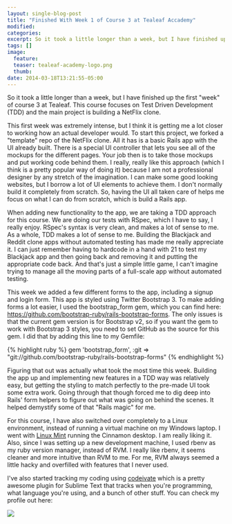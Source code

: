 ```yaml
---
layout: single-blog-post
title: "Finished With Week 1 of Course 3 at Tealeaf Accademy"
modified:
categories:
excerpt: So it took a little longer than a week, but I have finished up the first "week" of course 3 at Tealeaf. This course focuses on Test Driven Development (TDD) and the main project is building a NetFlix clone.
tags: []
image:
  feature:
  teaser: tealeaf-academy-logo.png
  thumb:
date: 2014-03-18T13:21:55-05:00
---
```


So it took a little longer than a week, but I have finished up the first "week" of course 3 at Tealeaf. This course focuses on Test Driven Development (TDD) and the main project is building a NetFlix clone.

This first week was extremely intense, but I think it is getting me a lot closer to working how an actual developer would. To start this project, we forked a "template" repo of the NetFlix clone. All it has is a basic Rails app with the UI already built. There is a special UI controller that lets you see all of the mockups for the different pages. Your job then is to take those mockups and put working code behind them. I really, really like this approach (which I think is a pretty popular way of doing it) because I am not a professional designer by any stretch of the imagination. I can make some good looking websites, but I borrow a lot of UI elements to achieve them. I don't normally build it completely from scratch. So, having the UI all taken care of helps me focus on what I can do from scratch, which is build a Rails app.

When adding new functionality to the app, we are taking a TDD approach for this course. We are doing our tests with RSpec, which I have to say, I really enjoy. RSpec's syntax is very clean, and makes a lot of sense to me. As a whole, TDD makes a lot of sense to me. Building the Blackjack and Reddit clone apps without automated testing has made me really appreciate it. I can just remember having to hardcode in a hand with 21 to test my Blackjack app and then going back and removing it and putting the appropriate code back. And that's just a simple little game, I can't imagine trying to manage all the moving parts of a full-scale app without automated testing.

This week we added a few different forms to the app, including a signup and login form. This app is styled using Twitter Bootstrap 3. To make adding forms a lot easier, I used the bootstrap_form gem, which you can find here: https://github.com/bootstrap-ruby/rails-bootstrap-forms. The only issues is that the current gem version is for Bootstrap v2, so if you want the gem to work with Bootstrap 3 styles, you need to set GitHub as the source for this gem. I did that by adding this line to my Gemfile:

{% highlight ruby %}
  gem 'bootstrap_form', :git => "git://github.com/bootstrap-ruby/rails-bootstrap-forms"
{% endhighlight %}

Figuring that out was actually what took the most time this week. Building the app up and implementing new features in a TDD way was relatively easy, but getting the styling to match perfectly to the pre-made UI took some extra work. Going through that though forced me to dig deep into Rails' form helpers to figure out what was going on behind the scenes. It helped demystify some of that "Rails magic" for me.

For this course, I have also switched over completely to a Linux environment, instead of running a virtual machine on my Windows laptop. I went with [Linux Mint](http://www.linuxmint.com/) running the Cinnamon desktop. I am really liking it. Also, since I was setting up a new development machine, I used rbenv as my ruby version manager, instead of RVM. I really like rbenv, it seems cleaner and more intuitive than RVM to me. For me, RVM always seemed a little hacky and overfilled with features that I never used.

I've also started tracking my coding using [codeivate](http://www.codeivate.com/) which is a pretty awesome plugin for Sublime Text that tracks when you're programming, what language you're using, and a bunch of other stuff. You can check my profile out here:

[![](http://www.codeivate.com/users/mebezac/signature.jpg)](http://www.codeivate.com/users/mebezac)

